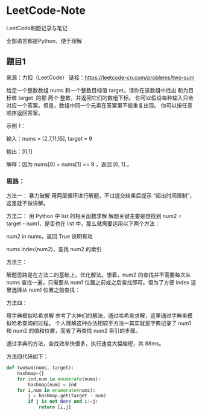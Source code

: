 # LeetCode-Note
LeetCode刷题记录与笔记

全部语言都是Python，便于理解


## 题目1
来源：力扣（LeetCode）
链接：https://leetcode-cn.com/problems/two-sum

给定一个整数数组 nums 和一个整数目标值 target，请你在该数组中找出 和为目标值 target  的那 两个 整数，并返回它们的数组下标。
你可以假设每种输入只会对应一个答案。但是，数组中同一个元素在答案里不能重复出现。
你可以按任意顺序返回答案。

示例 1：

输入：nums = [2,7,11,15], target = 9

输出：[0,1]

解释：因为 nums[0] + nums[1] == 9 ，返回 [0, 1] 。

### 思路：

方法一：
暴力破解
用两层循环进行解题，不过提交结果后提示 “超出时间限制”，这里就不做讲解。

方法二：
用 Python 中 list 的相关函数求解
解题关键主要是想找到 num2 = target - num1，是否也在 list 中，那么就需要运用以下两个方法：

num2 in nums，返回 True 说明有戏

nums.index(num2)，查找 num2 的索引

方法三：

解题思路是在方法二的基础上，优化解法。想着，num2 的查找并不需要每次从 nums 查找一遍，只需要从 num1 位置之前或之后查找即可。但为了方便 index 这里选择从 num1 位置之前查找：

方法四：

用字典模拟哈希求解
参考了大神们的解法，通过哈希来求解，这里通过字典来模拟哈希查询的过程。
个人理解这种办法相较于方法一其实就是字典记录了 num1 和 num2 的值和位置，而省了再查找 num2 索引的步骤。

通过字典的方法，查找效率快很多，执行速度大幅缩短，共 88ms。

方法四代码如下：
```Python
def twoSum(nums, target):
    hashmap={}
    for ind,num in enumerate(nums):
        hashmap[num] = ind
    for i,num in enumerate(nums):
        j = hashmap.get(target - num)
        if j is not None and i!=j:
            return [i,j]
```

